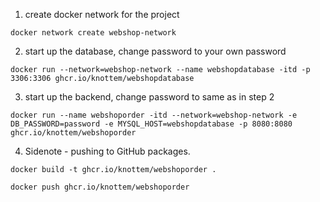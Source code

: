 1. create docker network for the project

```docker network create webshop-network```


2.  start up the database, change password to your own password

```docker run --network=webshop-network --name webshopdatabase -itd -p 3306:3306 ghcr.io/knottem/webshopdatabase```


3. start up the backend, change password to same as in step 2


```docker run --name webshoporder -itd --network=webshop-network -e DB_PASSWORD=password -e MYSQL_HOST=webshopdatabase -p 8080:8080 ghcr.io/knottem/webshoporder```

4. Sidenote - pushing to GitHub packages.

```docker build -t ghcr.io/knottem/webshoporder .```

```docker push ghcr.io/knottem/webshoporder```